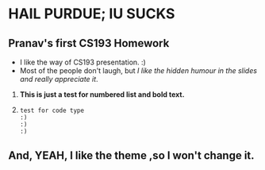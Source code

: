 # HAIL PURDUE; IU SUCKS
## Pranav's first CS193 Homework

- I like the way of CS193 presentation. :)
- Most of the people don't laugh, but _I like the hidden humour in the slides and really appreciate it_.


1. **This is just a test for numbered list and bold text.**
2. ``` code
   test for code type
   :)
   :)
   :)
   ```
## And, YEAH, I like the theme ,so I won't change it. 
